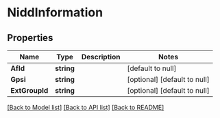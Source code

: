 # NiddInformation

## Properties
Name | Type | Description | Notes
------------ | ------------- | ------------- | -------------
**AfId** | **string** |  | [default to null]
**Gpsi** | **string** |  | [optional] [default to null]
**ExtGroupId** | **string** |  | [optional] [default to null]

[[Back to Model list]](../README.md#documentation-for-models) [[Back to API list]](../README.md#documentation-for-api-endpoints) [[Back to README]](../README.md)

